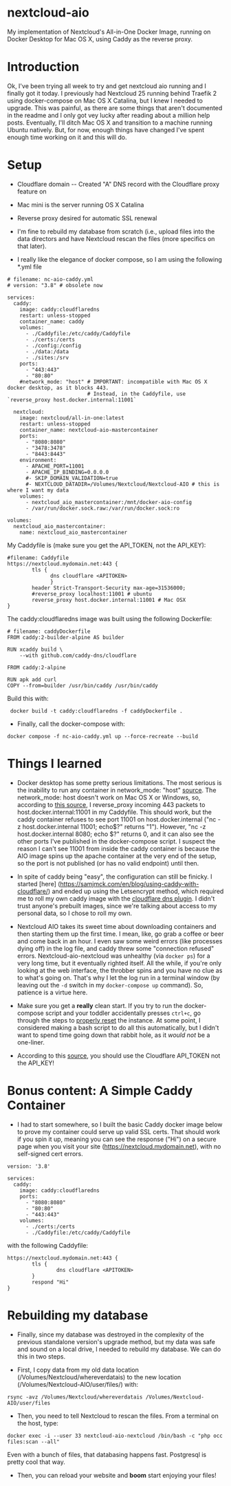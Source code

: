 # nextcloud-aio
My implementation of Nextcloud's All-in-One Docker Image, running on Docker Desktop for Mac OS X, using Caddy as the reverse proxy. 

# Introduction
Ok, I've been trying all week to try and get nextcloud aio running and I finally got it today. I previously had Nextcloud 25 running behind Traefik 2 using docker-compose on Mac OS X Catalina, but I knew I needed to upgrade. This was painful, as there are some things that aren't documented in the readme and I only got vey lucky after reading about a million help posts. Eventually, I'll ditch Mac OS X and transition to a machine running Ubuntu natively. But, for now, enough things have changed I've spent enough time working on it and this will do. 


# Setup
- Cloudflare domain
 -- Created "A" DNS record with the Cloudflare proxy feature on
- Mac mini is the server running OS X Catalina
- Reverse proxy desired for automatic SSL renewal 
- I'm fine to rebuild my database from scratch (i.e., upload files into the data directors and have Nextcloud rescan the files (more specifics on that later).

- I really like the elegance of docker compose, so I am using the following *.yml file

```
# filename: nc-aio-caddy.yml
# version: "3.8" # obsolete now

services:
  caddy:
    image: caddy:cloudflaredns
    restart: unless-stopped
    container_name: caddy
    volumes:
      - ./Caddyfile:/etc/caddy/Caddyfile
      - ./certs:/certs
      - ./config:/config
      - ./data:/data
      - ./sites:/srv
    ports:
      - "443:443"
      - "80:80"
    #network_mode: "host" # IMPORTANT: incompatible with Mac OS X docker desktop, as it blocks 443.
                          # Instead, in the Caddyfile, use `reverse_proxy host.docker.internal:11001`

  nextcloud:
    image: nextcloud/all-in-one:latest
    restart: unless-stopped
    container_name: nextcloud-aio-mastercontainer
    ports:
      - "8080:8080"
      - "3478:3478"
      - "8443:8443"
    environment:
      - APACHE_PORT=11001
      - APACHE_IP_BINDING=0.0.0.0
      #- SKIP_DOMAIN_VALIDATION=true
      #- NEXTCLOUD_DATADIR=/Volumes/Nextcloud/Nextcloud-AIO # this is where I want my data
    volumes:
      - nextcloud_aio_mastercontainer:/mnt/docker-aio-config
      - /var/run/docker.sock.raw:/var/run/docker.sock:ro

volumes:
  nextcloud_aio_mastercontainer:
    name: nextcloud_aio_mastercontainer

```

My Caddyfile is (make sure you get the API_TOKEN, not the API_KEY):

```
#filename: Caddyfile
https://nextcloud.mydomain.net:443 {
        tls { 
              dns cloudflare <APITOKEN>
              }        
        header Strict-Transport-Security max-age=31536000;
        #reverse_proxy localhost:11001 # ubuntu
        reverse_proxy host.docker.internal:11001 # Mac OSX
}
```

The caddy:cloudflaredns image was built using the following Dockerfile:

```
# filename: caddyDockerfile
FROM caddy:2-builder-alpine AS builder

RUN xcaddy build \
    --with github.com/caddy-dns/cloudflare

FROM caddy:2-alpine

RUN apk add curl
COPY --from=builder /usr/bin/caddy /usr/bin/caddy
```

Build this with: 

` docker build -t caddy:cloudflaredns -f caddyDockerfile .`

- Finally, call the docker-compose with:
 
`docker compose -f nc-aio-caddy.yml up --force-recreate --build`

# Things I learned 

- Docker desktop has some pretty serious limitations. The most serious is the inability to run any container in network_mode: "host" [source](https://stackoverflow.com/questions/55851632/docker-compose-network-mode-host-not-working). The network_mode: host doesn't work on Mac OS X or Windows, so, according to [this source](https://stackoverflow.com/questions/55851632/docker-compose-network-mode-host-not-working), I reverse_proxy incoming 443 packets to host.docker.internal:11001 in my Caddyfile. This should work, but the caddy container refuses to see port 11001 on host.docker.internal ("nc -z host.docker.internal 11001; echo$?" returns "1").  However, "nc -z host.docker.internal 8080; echo $?" returns 0, and it can also see the other ports I've published in the docker-compose script. I suspect the reason I can't see 11001 from inside the caddy container is because the AIO image spins up the apache container at the very end of the setup, so the port is not published (or has no valid endpoint) until then. 

- In spite of caddy being "easy", the configuration can still be finicky. I started [here] (https://samjmck.com/en/blog/using-caddy-with-cloudflare/) and ended up using the Letsencrypt method, which required me to roll my own caddy image with the [cloudflare dns plugin](). I didn't trust anyone's prebuilt images, since we're talking about access to my personal data, so I chose to roll my own. 

- Nextcloud AIO takes its sweet time about downloading containers and then starting them up the first time. I mean, like, go grab a coffee or beer and come back in an hour. I even saw some weird errors (like processes dying off) in the log file, and caddy threw some "connection refused" errors. Nextcloud-aio-nextcloud was unhealthy (via `docker ps`) for a very long time, but it eventually righted itself. All the while, if you're only looking at the web interface, the throbber spins and you have no clue as to what's going on. That's why I let the log run in a terminal window (by leaving out the `-d` switch in my `docker-compose up` command). So, patience is a virtue here.

- Make sure you get a **really** clean start. If you try to run the docker-compose script and your toddler accidentally presses `ctrl+c`, go through the steps to [properly reset](https://github.com/nextcloud/all-in-one#how-to-properly-reset-the-instance) the instance. At some point, I considered making a bash script to do all this automatically, but I didn't want to spend time going down that rabbit hole, as it *would not* be a one-liner.

- According to this [source](https://caddy.community/t/v2-caddyfile-problem-with-cloudflare-plugin/7886), you should use the Cloudflare API_TOKEN not the API_KEY!

# Bonus content: A Simple Caddy Container

- I had to start somewhere, so I built the basic Caddy docker image below to prove my container could serve up valid SSL certs. That should work if you spin it up, meaning you can see the response ("Hi") on a secure page when you visit your site (https://nextcloud.mydomain.net), with no self-signed cert errors.  


```
version: '3.8'

services:
  caddy:
    image: caddy:cloudflaredns
    ports:
      - "8080:8080"
      - "80:80"
      - "443:443"
    volumes:
      - ./certs:/certs
      - ./Caddyfile:/etc/caddy/Caddyfile
```

with the following Caddyfile:

```
https://nextcloud.mydomain.net:443 {
        tls {
                dns cloudflare <APITOKEN>
        }
        respond "Hi"
}
```


# Rebuilding my database
- Finally, since my database was destroyed in the complexity of the previous standalone version's upgrade method, but my data was safe and sound on a local drive, I needed to rebuild my database. We can do this in two steps. 

- First, I copy data from my old data location (/Volumes/Nextcloud/whereverdatais) to the new location (/Volumes/Nextcloud-AIO/user/files/) with:

`rsync -avz /Volumes/Nextcloud/whereverdatais /Volumes/Nextcloud-AIO/user/files`

- Then, you need to tell Nextcloud to rescan the files. From a terminal on the host, type:

`docker exec -i --user 33 nextcloud-aio-nextcloud /bin/bash -c "php occ files:scan --all"`

Even with a bunch of files, that databasing happens fast. Postgresql is pretty cool that way. 

- Then, you can reload your website and **boom** start enjoying your files! 
